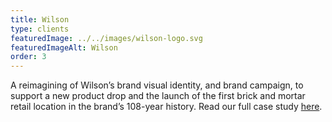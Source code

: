 ```yaml
---
title: Wilson
type: clients
featuredImage: ../../images/wilson-logo.svg
featuredImageAlt: Wilson
order: 3
---
```

A reimagining of Wilson’s brand visual identity, and brand campaign, to support a new product drop and the launch of the first brick and mortar retail location in the brand’s 108-year history. Read our full case study [here](/).